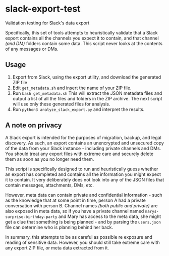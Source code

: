 # slack-export-test
Validation testing for Slack's data export

Specifically, this set of tools attempts to heuristically validate that a Slack export contains all the channels you expect it to contain, and that channel _(and DM)_ folders contain some data. This script never looks at the contents of any messages or DMs.


## Usage
1. Export from Slack, using the export utility, and download the generated ZIP file
1. Edit `get_metadata.sh` and insert the name of your ZIP file.
1. Run `bash get_metadata.sh` This will extract the JSON metadata files and output a list of all the files and folders in the ZIP archive. The next script will use only these generated files for analysis.
1. Run `python3 analyze_slack_export.py` and interpret the results.


## A note on privacy
A Slack export is intended for the purposes of migration, backup, and legal discovery. As such, an export contains an unencrypted and unsecured copy of the data from your Slack instance - including private channels and DMs. You should treat any export files with extreme care and securely delete them as soon as you no longer need them.

This script is specifically designed to run and heuristically guess whether an export has completed and contains all the information you might expect it to contain. It very deliberately does not look into any of the JSON files that contain messages, attachments, DMs, etc.

However, meta data can contain private and confidential information - such as the knowledge that at some point in time, person A had a private conversation with person B. Channel names _(both public and private)_ are also exposed in meta data, so if you have a private channel named `marys-surprise-birthday-party` and Mary has access to the meta data, she might get a clue that something is being planned - and by parsing the `users.json` file can determine who is planning behind her back.

In summary, this attempts to be as careful as possible re exposure and reading of sensitive data. However, you should still take extreme care with any export ZIP file, or meta data extracted from it.
